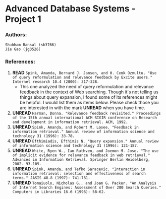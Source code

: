 # Advanced Database Systems - Project 1
### Authors: 
	Shubham Bansal (sb3766)
	Jie Gao (jg3526)
	
### References:
1. **READ** ```Spink, Amanda, Bernard J. Jansen, and H. Cenk Ozmultu. "Use of query reformulation and relevance feedback by Excite users." Internet research 10.4 (2000): 317-328.```
	* This one analyzed the need of query reformulation and relevance feedback in the context of Web searching. Though it's not telling us things about query expansion, I found some of its references might be helpful. I would list them as items below. Please check those you are interested in with the mark **UNREAD** when you have time.
2. **UNREAD** ```Harman, Donna. "Relevance feedback revisited." Proceedings of the 15th annual international ACM SIGIR conference on Research and development in information retrieval. ACM, 1992.```
3. **UNREAD** ```Spink, Amanda, and Robert M. Losee. "Feedback in information retrieval." Annual review of information science and technology 31 (1996): 33-78.```
4. **UNREAD** ```Efthimiadis, Efthimis N. "Query expansion." Annual review of information science and technology 31 (1996): 121-187.```
5. **UNREAD** ```White, Ryen W., Ian Ruthven, and Joemon M. Jose. "The use of implicit evidence for relevance feedback in web retrieval." Advances in Information Retrieval. Springer Berlin Heidelberg, 2002. 93-109.```
6. **UNREAD** ```Spink, Amanda, and Tefko Saracevic. "Interaction in information retrieval: selection and effectiveness of search terms." JASIS 48.8 (1997): 741-761.```
7. **UNREAD** ```Tomaiuolo, Nicholas G., and Joan G. Packer. "An Analysis of Internet Search Engines: Assessment of Over 200 Search Queries." Computers in Libraries 16.6 (1996): 58-62.```
